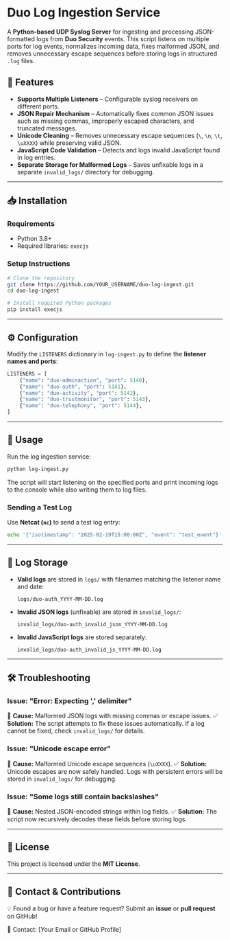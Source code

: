 # Duo Log Ingestion Service

A **Python-based UDP Syslog Server** for ingesting and processing JSON-formatted logs from **Duo Security** events. This script listens on multiple ports for log events, normalizes incoming data, fixes malformed JSON, and removes unnecessary escape sequences before storing logs in structured `.log` files.

## 🚀 Features

- **Supports Multiple Listeners** – Configurable syslog receivers on different ports.
- **JSON Repair Mechanism** – Automatically fixes common JSON issues such as missing commas, improperly escaped characters, and truncated messages.
- **Unicode Cleaning** – Removes unnecessary escape sequences (`\`, `\n`, `\t`, `\uXXXX`) while preserving valid JSON.
- **JavaScript Code Validation** – Detects and logs invalid JavaScript found in log entries.
- **Separate Storage for Malformed Logs** – Saves unfixable logs in a separate `invalid_logs/` directory for debugging.

---

## 📥 Installation

### **Requirements**
- Python 3.8+
- Required libraries: `execjs`

### **Setup Instructions**
```bash
# Clone the repository
git clone https://github.com/YOUR_USERNAME/duo-log-ingest.git
cd duo-log-ingest

# Install required Python packages
pip install execjs
```

---

## ⚙️ Configuration

Modify the `LISTENERS` dictionary in `log-ingest.py` to define the **listener names and ports**:

```python
LISTENERS = [
    {"name": "duo-adminaction", "port": 5140},
    {"name": "duo-auth", "port": 5141},
    {"name": "duo-activity", "port": 5142},
    {"name": "duo-trustmonitor", "port": 5143},
    {"name": "duo-telephony", "port": 5144},
]
```

---

## 🚀 Usage

Run the log ingestion service:
```bash
python log-ingest.py
```

The script will start listening on the specified ports and print incoming logs to the console while also writing them to log files.

### **Sending a Test Log**
Use **Netcat (`nc`)** to send a test log entry:
```bash
echo '{"isotimestamp": "2025-02-19T15:00:00Z", "event": "test_event"}' | nc -u -w1 127.0.0.1 5141
```

---

## 📂 Log Storage
- **Valid logs** are stored in `logs/` with filenames matching the listener name and date:
  ```
  logs/duo-auth_YYYY-MM-DD.log
  ```
- **Invalid JSON logs** (unfixable) are stored in `invalid_logs/`:
  ```
  invalid_logs/duo-auth_invalid_json_YYYY-MM-DD.log
  ```
- **Invalid JavaScript logs** are stored separately:
  ```
  invalid_logs/duo-auth_invalid_js_YYYY-MM-DD.log
  ```

---

## 🛠️ Troubleshooting

### **Issue: "Error: Expecting ',' delimiter"**
📌 **Cause:** Malformed JSON logs with missing commas or escape issues.
✅ **Solution:** The script attempts to fix these issues automatically. If a log cannot be fixed, check `invalid_logs/` for details.

### **Issue: "Unicode escape error"**
📌 **Cause:** Malformed Unicode escape sequences (`\uXXXX`).
✅ **Solution:** Unicode escapes are now safely handled. Logs with persistent errors will be stored in `invalid_logs/` for debugging.

### **Issue: "Some logs still contain backslashes"**
📌 **Cause:** Nested JSON-encoded strings within log fields.
✅ **Solution:** The script now recursively decodes these fields before storing logs.

---

## 📜 License
This project is licensed under the **MIT License**.

---

## 📧 Contact & Contributions
💡 Found a bug or have a feature request? Submit an **issue** or **pull request** on GitHub!

📧 Contact: [Your Email or GitHub Profile]

